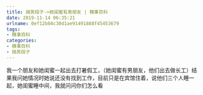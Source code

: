 ```yaml
---
title: 搞笑段子->她闺蜜有男朋友 | 糗事百科
date: 2019-11-14 06:35:21
urlname: 0ef12b04c30d1ae91491888f45453679
tags: 
- 糗事百科
categories:
- 糗事百科
- 搞笑段子
---
```

我一个朋友和她闺蜜一起出去打暑假工，（她闺蜜有男朋友，他们出去做长工）结果我问她情况时她说还没有找到工作，目前只是在宾馆住着，说他们三个人睡一起，她闺蜜睡中间，我就问问你们怎么看


